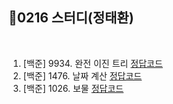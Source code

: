 ## 📘0216 스터디(정태환)
</br>

1. [백준] 9934.	완전 이진 트리 [정답코드](https://github.com/daejeon5-algostudy/AlgorithmStudy/blob/main/%EC%8A%A4%ED%84%B0%EB%94%94/0216/%EC%A0%95%ED%83%9C%ED%99%98/Main_bj_S1_9934_%EC%99%84%EC%A0%84%EC%9D%B4%EC%A7%84%ED%8A%B8%EB%A6%AC.java)
2. [백준] 1476.	날짜 계산 [정답코드](https://github.com/daejeon5-algostudy/AlgorithmStudy/blob/main/%EC%8A%A4%ED%84%B0%EB%94%94/0216/%EC%A0%95%ED%83%9C%ED%99%98/Main_bj_S5_1476_%EB%82%A0%EC%A7%9C%EA%B3%84%EC%82%B0.java)
3. [백준] 1026.	보물 [정답코드](https://github.com/daejeon5-algostudy/AlgorithmStudy/blob/main/%EC%8A%A4%ED%84%B0%EB%94%94/0216/%EC%A0%95%ED%83%9C%ED%99%98/Main_bj_S4_1026_%EB%B3%B4%EB%AC%BC.java)

